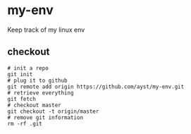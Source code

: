 # my-env

Keep track of my linux env


## checkout

    # init a repo
    git init
    # plug it to github
    git remote add origin https://github.com/ayst/my-env.git
    # retrieve everything
    git fetch
    # checkout master
    git checkout -t origin/master
    # remove git information
    rm -rf .git
